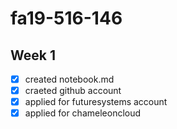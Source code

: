 # fa19-516-146

## Week 1

- [x] created notebook.md
- [x] craeted github account
- [x] applied for futuresystems account
- [x] applied for chameleoncloud
